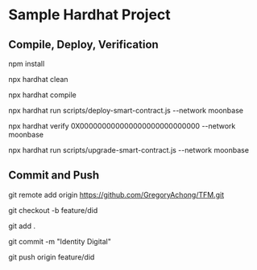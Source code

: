# Sample Hardhat Project

Compile, Deploy, Verification
---------------------------------
npm install

npx hardhat clean

npx hardhat compile

npx hardhat run scripts/deploy-smart-contract.js --network moonbase

npx hardhat verify 0X000000000000000000000000000 --network moonbase

npx hardhat run scripts/upgrade-smart-contract.js --network moonbase


Commit and Push
-----------------------------------------------

git remote add origin https://github.com/GregoryAchong/TFM.git

git checkout -b feature/did

git add .

git commit -m "Identity Digital"

git push origin feature/did

